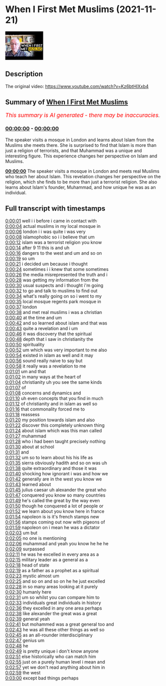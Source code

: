 # When I First Met Muslims (2021-11-21)

![alt When I First Met Muslims](w13UZhOOOd0.jpg "When I First Met Muslims")

## Description

The original video: https://www.youtube.com/watch?v=Kz6btHlXxb4

## Summary of [When I First Met Muslims](https://www.youtube.com/watch?v=w13UZhOOOd0)


*<span style="color:red; font-size:125%">This summary is AI generated - there may be inaccuracies</span>. [](/)*

### [00:00:00](https://www.youtube.com/watch?v=w13UZhOOOd0&t=0) - [00:00:00](https://www.youtube.com/watch?v=w13UZhOOOd0&t=0)

The speaker visits a mosque in London and learns about Islam from the Muslims she meets there. She is surprised to find that Islam is more than just a religion of terrorists, and that Muhammad was a unique and interesting figure. This experience changes her perspective on Islam and Muslims.

**[00:00:00](https://www.youtube.com/watch?v=w13UZhOOOd0&t=0)** The speaker visits a mosque in London and meets real Muslims who teach her about Islam. This revelation changes her perspective on the religion, which she finds to be more than just a terrorist religion. She also learns about Islam's founder, Muhammad, and how unique he was as an individual.

## Full transcript with timestamps

[0:00:01](https://youtu.be/w13UZhOOOd0?t=1) well i i before i came in contact with  
[0:00:04](https://youtu.be/w13UZhOOOd0?t=4) actual muslims in my local mosque in  
[0:00:06](https://youtu.be/w13UZhOOOd0?t=6) london i i was quite i was very  
[0:00:08](https://youtu.be/w13UZhOOOd0?t=8) islamophobic so i i believe that um  
[0:00:12](https://youtu.be/w13UZhOOOd0?t=12) islam was a terrorist religion you know  
[0:00:14](https://youtu.be/w13UZhOOOd0?t=14) after 9 11 this is and uh  
[0:00:16](https://youtu.be/w13UZhOOOd0?t=16) dangers to the west and um and so on  
[0:00:19](https://youtu.be/w13UZhOOOd0?t=19) so um  
[0:00:21](https://youtu.be/w13UZhOOOd0?t=21) i decided um because i thought  
[0:00:24](https://youtu.be/w13UZhOOOd0?t=24) sometimes i i knew that some sometimes  
[0:00:26](https://youtu.be/w13UZhOOOd0?t=26) the media misrepresented the truth and i  
[0:00:28](https://youtu.be/w13UZhOOOd0?t=28) was getting my information from the  
[0:00:30](https://youtu.be/w13UZhOOOd0?t=30) usual suspects and i thought i'm going  
[0:00:32](https://youtu.be/w13UZhOOOd0?t=32) to go and talk to muslims to find out  
[0:00:34](https://youtu.be/w13UZhOOOd0?t=34) what's really going on so i went to my  
[0:00:35](https://youtu.be/w13UZhOOOd0?t=35) local mosque regents park mosque in  
[0:00:37](https://youtu.be/w13UZhOOOd0?t=37) london  
[0:00:38](https://youtu.be/w13UZhOOOd0?t=38) and met real muslims i was a christian  
[0:00:40](https://youtu.be/w13UZhOOOd0?t=40) at the time and um  
[0:00:42](https://youtu.be/w13UZhOOOd0?t=42) and so learned about islam and that was  
[0:00:43](https://youtu.be/w13UZhOOOd0?t=43) quite a revelation and i um  
[0:00:46](https://youtu.be/w13UZhOOOd0?t=46) it was discovery that the spiritual  
[0:00:48](https://youtu.be/w13UZhOOOd0?t=48) depth that i saw in christianity the  
[0:00:50](https://youtu.be/w13UZhOOOd0?t=50) spirituality  
[0:00:52](https://youtu.be/w13UZhOOOd0?t=52) um which was very important to me also  
[0:00:54](https://youtu.be/w13UZhOOOd0?t=54) existed in islam as well and it may  
[0:00:56](https://youtu.be/w13UZhOOOd0?t=56) sound really naive to say but  
[0:00:58](https://youtu.be/w13UZhOOOd0?t=58) it really was a revelation to me  
[0:01:01](https://youtu.be/w13UZhOOOd0?t=61) um and that  
[0:01:02](https://youtu.be/w13UZhOOOd0?t=62) in many ways at the heart of  
[0:01:04](https://youtu.be/w13UZhOOOd0?t=64) christianity uh you see the same kinds  
[0:01:07](https://youtu.be/w13UZhOOOd0?t=67) of  
[0:01:08](https://youtu.be/w13UZhOOOd0?t=68) concerns and dynamics and  
[0:01:10](https://youtu.be/w13UZhOOOd0?t=70) uh even concepts that you find in much  
[0:01:12](https://youtu.be/w13UZhOOOd0?t=72) of christianity and in islam as well so  
[0:01:16](https://youtu.be/w13UZhOOOd0?t=76) that commonality forced me to  
[0:01:18](https://youtu.be/w13UZhOOOd0?t=78) reassess  
[0:01:20](https://youtu.be/w13UZhOOOd0?t=80) my position towards islam and also  
[0:01:22](https://youtu.be/w13UZhOOOd0?t=82) discover this completely unknown thing  
[0:01:24](https://youtu.be/w13UZhOOOd0?t=84) about islam which was this man called  
[0:01:27](https://youtu.be/w13UZhOOOd0?t=87) muhammad  
[0:01:28](https://youtu.be/w13UZhOOOd0?t=88) who i had been taught precisely nothing  
[0:01:30](https://youtu.be/w13UZhOOOd0?t=90) about at school  
[0:01:31](https://youtu.be/w13UZhOOOd0?t=91) and  
[0:01:32](https://youtu.be/w13UZhOOOd0?t=92) um so to learn about his his life as  
[0:01:35](https://youtu.be/w13UZhOOOd0?t=95) sierra obviously hadith and so on was uh  
[0:01:38](https://youtu.be/w13UZhOOOd0?t=98) quite extraordinary and those it was  
[0:01:40](https://youtu.be/w13UZhOOOd0?t=100) shocking how ignorant i was and how we  
[0:01:42](https://youtu.be/w13UZhOOOd0?t=102) generally are in the west you know we  
[0:01:43](https://youtu.be/w13UZhOOOd0?t=103) learned about  
[0:01:45](https://youtu.be/w13UZhOOOd0?t=105) julius caesar uh alexander the great who  
[0:01:47](https://youtu.be/w13UZhOOOd0?t=107) conquered you know so many countries  
[0:01:49](https://youtu.be/w13UZhOOOd0?t=109) he's called the great by the way even  
[0:01:50](https://youtu.be/w13UZhOOOd0?t=110) though he conquered a lot of people or  
[0:01:52](https://youtu.be/w13UZhOOOd0?t=112) we learn about you know here in france  
[0:01:54](https://youtu.be/w13UZhOOOd0?t=114) napoleon is is it's french stamps new  
[0:01:56](https://youtu.be/w13UZhOOOd0?t=116) stamps coming out now with pigeons of  
[0:01:59](https://youtu.be/w13UZhOOOd0?t=119) napoleon on i mean he was a dictator  
[0:02:03](https://youtu.be/w13UZhOOOd0?t=123) um but  
[0:02:05](https://youtu.be/w13UZhOOOd0?t=125) no one is mentioning  
[0:02:06](https://youtu.be/w13UZhOOOd0?t=126) muhammad and yeah you know he he he  
[0:02:09](https://youtu.be/w13UZhOOOd0?t=129) surpassed  
[0:02:11](https://youtu.be/w13UZhOOOd0?t=131) he was he excelled in every area as a  
[0:02:15](https://youtu.be/w13UZhOOOd0?t=135) military leader as a general as a  
[0:02:18](https://youtu.be/w13UZhOOOd0?t=138) head of state  
[0:02:19](https://youtu.be/w13UZhOOOd0?t=139) as a father as a prophet as a spiritual  
[0:02:23](https://youtu.be/w13UZhOOOd0?t=143) mystic almost um  
[0:02:25](https://youtu.be/w13UZhOOOd0?t=145) and so on and so on he he just excelled  
[0:02:28](https://youtu.be/w13UZhOOOd0?t=148) in so many areas looking at it purely  
[0:02:30](https://youtu.be/w13UZhOOOd0?t=150) humanly here  
[0:02:31](https://youtu.be/w13UZhOOOd0?t=151) um so whilst you can compare him to  
[0:02:33](https://youtu.be/w13UZhOOOd0?t=153) individuals great individuals in history  
[0:02:36](https://youtu.be/w13UZhOOOd0?t=156) they excelled in any one area perhaps  
[0:02:38](https://youtu.be/w13UZhOOOd0?t=158) like alexander the great was a great  
[0:02:39](https://youtu.be/w13UZhOOOd0?t=159) general yeah  
[0:02:41](https://youtu.be/w13UZhOOOd0?t=161) but mohammed was a great general too and  
[0:02:43](https://youtu.be/w13UZhOOOd0?t=163) he was all these other things as well so  
[0:02:45](https://youtu.be/w13UZhOOOd0?t=165) as an all-rounder interdisciplinary  
[0:02:47](https://youtu.be/w13UZhOOOd0?t=167) genius um  
[0:02:48](https://youtu.be/w13UZhOOOd0?t=168) he  
[0:02:49](https://youtu.be/w13UZhOOOd0?t=169) is pretty unique i don't know anyone  
[0:02:51](https://youtu.be/w13UZhOOOd0?t=171) else historically who can match him  
[0:02:55](https://youtu.be/w13UZhOOOd0?t=175) just on a purely human level i mean and  
[0:02:57](https://youtu.be/w13UZhOOOd0?t=177) yet we don't read anything about him in  
[0:02:59](https://youtu.be/w13UZhOOOd0?t=179) the west  
[0:03:00](https://youtu.be/w13UZhOOOd0?t=180) except bad things perhaps  
